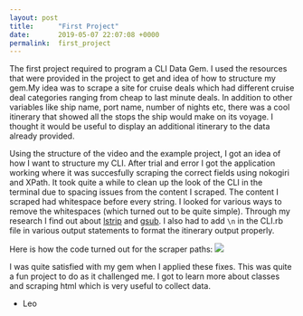 ```yaml
---
layout: post
title:      "First Project"
date:       2019-05-07 22:07:08 +0000
permalink:  first_project
---
```



The first project required to program a CLI Data Gem. I used the resources that were provided in the project to get and idea of how to structure my gem.My idea was to scrape a site for cruise deals which had different cruise deal categories ranging from cheap to last minute deals. In addition to other variables like ship name, port name, number of nights etc, there was a cool itinerary that showed all the stops the ship would make on its voyage. I thought it would be useful to display an additional itinerary to the data already provided.

Using the structure of the video and the example project, I got an idea of how I want to structure my CLI. After trial and error I got the application working where it was succesfully scraping the correct fields using nokogiri and XPath. It took quite a while to clean up the look of the CLI in the terminal due to spacing issues from the content I scraped. The content I scraped had whitespace before every string. I looked for various ways to remove the whitespaces (which turned out to be quite simple). Through my research I find out about [lstrip](https://ruby-doc.org/core-2.2.0/String.html#method-i-lstrip) and [gsub](https://ruby-doc.org/core-2.1.4/String.html#method-i-gsub
). I also had to add `\n` in the CLI.rb file in various output statements to format the itinerary output properly.

Here is how the code turned out for the scraper paths: ![](https://i.imgur.com/nuJasgG.jpg)

I was quite satisfied with my gem when I applied these fixes. This was quite a fun project to do as it challenged me. I got to learn more about classes and scraping html which is very useful to collect data.

- Leo






